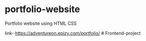 # portfolio-website
 Portfolio website using HTML CSS
 
 link- https://adventureon.epizy.com/portfolio/
#   F r o n t e n d - p r o j e c t  
 
